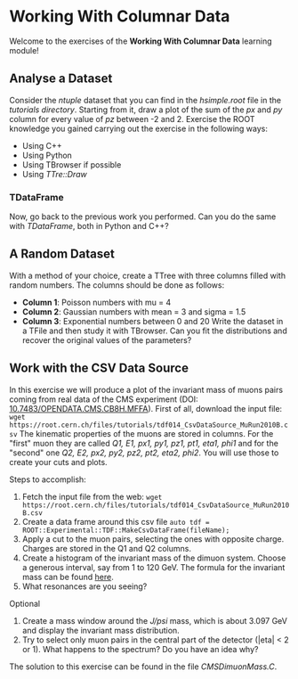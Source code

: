 # Working With Columnar Data
Welcome to the exercises of the **Working With Columnar Data** learning module!

## Analyse a Dataset
Consider the *ntuple* dataset that you can find in the *hsimple.root* file in the *tutorials directory*.
Starting from it, draw a plot of the sum of the *px* and *py* column for every value of *pz* between -2 and 2.
Exercise the ROOT knowledge you gained carrying out the exercise in the following ways:
 - Using C++
 - Using Python
 - Using TBrowser if possible
 - Using *TTre::Draw*

### TDataFrame
Now, go back to the previous work you performed. Can you do the same with *TDataFrame*, both in Python and C++?

## A Random Dataset
With a method of your choice, create a TTree with three columns filled with random numbers. The columns should be done as follows:
 - **Column 1**: Poisson numbers with mu = 4
 - **Column 2**: Gaussian numbers with mean = 3 and sigma = 1.5
 - **Column 3**: Exponential numbers between 0 and 20
Write the dataset in a TFile and then study it with TBrowser.
Can you fit the distributions and recover the original values of the parameters?

## Work with the CSV Data Source
In this exercise we will produce a plot of the invariant mass of muons pairs coming from real data of the CMS 
experiment (DOI: [10.7483/OPENDATA.CMS.CB8H.MFFA](http://opendata.cern.ch/record/700)).
First of all, download the input file:
```wget https://root.cern.ch/files/tutorials/tdf014_CsvDataSource_MuRun2010B.csv```
The kinematic properties of the muons are stored in columns. For the "first" muon they are called 
*Q1, E1, px1, py1, pz1, pt1, eta1, phi1* and for the "second" one *Q2, E2, px2, py2, pz2, pt2, eta2, phi2*.
You will use those to create your cuts and plots.

Steps to accomplish:
1) Fetch the input file from the web: ```wget https://root.cern.ch/files/tutorials/tdf014_CsvDataSource_MuRun2010B.csv```
2) Create a data frame around this csv file ```auto tdf = ROOT::Experimental::TDF::MakeCsvDataFrame(fileName);```
3) Apply a cut to the muon pairs, selecting the ones with opposite charge. Charges are stored in the Q1 and Q2 columns.
4) Create a histogram of the invariant mass of the dimuon system. Choose a generous interval, say from 1 to 120 GeV. The formula for the invariant mass can be found [here](https://en.wikipedia.org/wiki/Invariant_mass).
5) What resonances are you seeing?

Optional
1) Create a mass window around the *J/psi* mass, which is about 3.097 GeV and display the invariant mass distribution.
2) Try to select only muon pairs in the central part of the detector (|eta| < 2 or 1). What happens to the spectrum? Do you have an idea why?

The solution to this exercise can be found in the file *CMSDimuonMass.C*.
